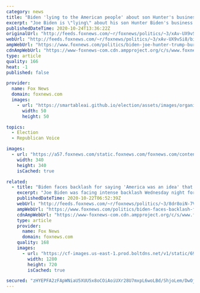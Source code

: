 ```yaml
---
category: news
title: "Biden 'lying to the American people' about son Hunter's business dealings: Rep. Stefanik"
excerpt: "Joe Biden is \"lying\" about his son Hunter Biden's business dealings, Rep. Elise Stefanik told \"Fox & Friends Weekend.\""
publishedDateTime: 2020-10-24T13:36:22Z
originalUrl: "http://feeds.foxnews.com/~r/foxnews/politics/~3/xAv-UX9vSi8/biden-joe-hunter-trump-burisma-business-china-election-trump-new-york-elise-stefanik"
webUrl: "http://feeds.foxnews.com/~r/foxnews/politics/~3/xAv-UX9vSi8/biden-joe-hunter-trump-burisma-business-china-election-trump-new-york-elise-stefanik"
ampWebUrl: "https://www.foxnews.com/politics/biden-joe-hunter-trump-burisma-business-china-election-trump-new-york-elise-stefanik.amp"
cdnAmpWebUrl: "https://www-foxnews-com.cdn.ampproject.org/c/s/www.foxnews.com/politics/biden-joe-hunter-trump-burisma-business-china-election-trump-new-york-elise-stefanik.amp"
type: article
quality: 166
heat: -1
published: false

provider:
  name: Fox News
  domain: foxnews.com
  images:
    - url: "https://smartableai.github.io/election/assets/images/organizations/foxnews.com-50x50.jpg"
      width: 50
      height: 50

topics:
  - Election
  - Republican Voice

images:
  - url: "https://a57.foxnews.com/static.foxnews.com/foxnews.com/content/uploads/2018/09/340/340/calebparkeheadshot0622182.jpg?ve=1&tl=1"
    width: 340
    height: 340
    isCached: true

related:
  - title: "Biden faces backlash for saying 'America was an idea' that 'we've never lived up to'"
    excerpt: "Joe Biden was facing intense backlash Wednesday night for referring to America as an \"idea\" that \"we've never lived up to.\""
    publishedDateTime: 2020-10-22T06:52:39Z
    webUrl: "http://feeds.foxnews.com/~r/foxnews/politics/~3/8dr8oiN-7Vg/biden-faces-backlash-for-saying-america-was-an-idea-that-weve-never-lived-up-to"
    ampWebUrl: "https://www.foxnews.com/politics/biden-faces-backlash-for-saying-america-was-an-idea-that-weve-never-lived-up-to.amp"
    cdnAmpWebUrl: "https://www-foxnews-com.cdn.ampproject.org/c/s/www.foxnews.com/politics/biden-faces-backlash-for-saying-america-was-an-idea-that-weve-never-lived-up-to.amp"
    type: article
    provider:
      name: Fox News
      domain: foxnews.com
    quality: 168
    images:
      - url: "https://cf-images.us-east-1.prod.boltdns.net/v1/static/694940094001/f93da98f-cf85-410a-865f-986bff199415/14f02d01-20fb-42ab-be54-7fb6e3dfe8d7/1280x720/match/image.jpg"
        width: 1280
        height: 720
        isCached: true

secured: "zHYEPFA2zFApWNiaU5XUU5x8oCOiAoiUXr28U7mxpL6woLBd/ShjoLem/DwOjSl5weq7n/Y+Q2GQbHId/KgC0RKtvT2V5uIqg6YQZzC4dPTqgi+rHKIOZlc9piDS4BbFtwuiencv1r4JEnAfzJmHWaCVxrNl02ZyvbBdddw2CkGMOoJMuRFvngQuF8lWG0RDb2G+xXh0EeBQO889m7U0eqhaooz6xVhLK5vw+bgG8/ip6aEm0UqCQTDxoEojjieopm6cch6C6AKSnRnwQgIzBqmYhkgoWh8zHrNqgOOQ5HpLcgwLRPfPpq4hibdjaB11Co7P5k0h7nXtaxVoQIRKzyBzdz3LPU02dILxr1+zMzs=;p5iQfmRRVGG5+pV+QS8HUA=="
---
```


